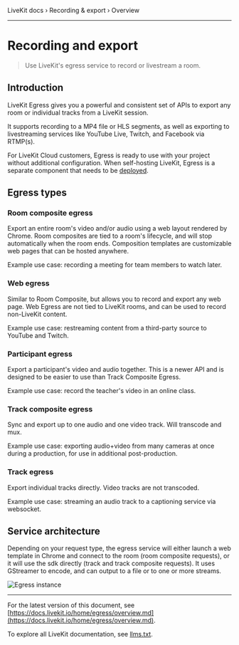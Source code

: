 LiveKit docs › Recording & export › Overview

---

# Recording and export

> Use LiveKit's egress service to record or livestream a room.

## Introduction

LiveKit Egress gives you a powerful and consistent set of APIs to export any room or individual tracks from a LiveKit session.

It supports recording to a MP4 file or HLS segments, as well as exporting to livestreaming services like YouTube Live, Twitch, and Facebook via RTMP(s).

For LiveKit Cloud customers, Egress is ready to use with your project without additional configuration. When self-hosting LiveKit, Egress is a separate component that needs to be [deployed](https://docs.livekit.io/home/self-hosting/egress.md).

## Egress types

### Room composite egress

Export an entire room's video and/or audio using a web layout rendered by Chrome. Room composites are tied to a room's lifecycle, and will stop automatically when the room ends. Composition templates are customizable web pages that can be hosted anywhere.

Example use case: recording a meeting for team members to watch later.

### Web egress

Similar to Room Composite, but allows you to record and export any web page. Web Egress are not tied to LiveKit rooms, and can be used to record non-LiveKit content.

Example use case: restreaming content from a third-party source to YouTube and Twitch.

### Participant egress

Export a participant's video and audio together. This is a newer API and is designed to be easier to use than Track Composite Egress.

Example use case: record the teacher's video in an online class.

### Track composite egress

Sync and export up to one audio and one video track. Will transcode and mux.

Example use case: exporting audio+video from many cameras at once during a production, for use in additional post-production.

### Track egress

Export individual tracks directly. Video tracks are not transcoded.

Example use case: streaming an audio track to a captioning service via websocket.

## Service architecture

Depending on your request type, the egress service will either launch a web template in Chrome and connect to the room (room composite requests), or it will use the sdk directly (track and track composite requests). It uses GStreamer to encode, and can output to a file or to one or more streams.

![Egress instance](/images/diagrams/egress-instance.svg)

---


For the latest version of this document, see [https://docs.livekit.io/home/egress/overview.md](https://docs.livekit.io/home/egress/overview.md).

To explore all LiveKit documentation, see [llms.txt](https://docs.livekit.io/llms.txt).